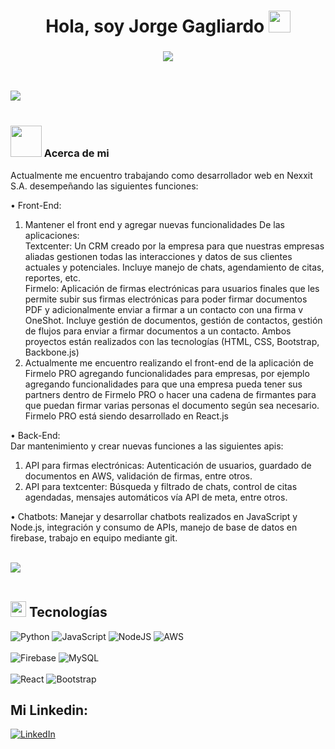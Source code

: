 <h1 align="center">Hola, soy Jorge Gagliardo <img src="https://media.giphy.com/media/hvRJCLFzcasrR4ia7z/giphy.gif" width="35"></h1>

<h3 align="center">
  <a href="https://github.com/DenverCoder1/readme-typing-svg"><img src="https://readme-typing-svg.herokuapp.com?lines=Desarrollador+full+stack+💻;Ingeniero+en+Mecatr%C3%B3nica+⚙️;Siempre+aprendiendo+cosas+nuevas&center=true&width=500&height=50&color=00FF00"></a>
</h3>

<br>

<img src="https://user-images.githubusercontent.com/73097560/115834477-dbab4500-a447-11eb-908a-139a6edaec5c.gif"><br><br>

<h3><picture><img src = "https://github.com/7oSkaaa/7oSkaaa/blob/main/Images/about_me.gif?raw=true" width = 50px></picture> Acerca de mi</h3>

Actualmente me encuentro trabajando como desarrollador web en Nexxit S.A. desempeñando las siguientes funciones:

• Front-End: 
   1. Mantener el front end y agregar nuevas funcionalidades De las aplicaciones: <br>
   Textcenter: Un CRM creado por la empresa para que nuestras empresas aliadas gestionen todas las interacciones y datos de sus clientes actuales y potenciales. Incluye manejo de chats, agendamiento de citas,      reportes, etc. <br>
   Firmelo: Aplicación de firmas electrónicas para usuarios finales que les permite subir sus firmas electrónicas para poder firmar documentos PDF y adicionalmente enviar a firmar a un contacto con una firma  v    OneShot. Incluye gestión de documentos, gestión de contactos, gestión de flujos para enviar a firmar documentos a un contacto.
   Ambos proyectos están realizados con las tecnologías (HTML, CSS, Bootstrap, Backbone.js) <br>
   2. Actualmente me encuentro realizando el front-end de la aplicación de Firmelo PRO agregando funcionalidades para empresas, por ejemplo agregando funcionalidades para que una empresa pueda tener sus            partners dentro de Firmelo PRO o hacer una cadena de firmantes para que puedan firmar varias personas el documento según sea necesario.
   Firmelo PRO está siendo desarrollado en React.js
   
• Back-End: <br>
  Dar mantenimiento y crear nuevas funciones a las siguientes apis:
  1. API para firmas electrónicas: Autenticación de usuarios, guardado de documentos en AWS, validación de firmas, entre otros.
  2. API para textcenter: Búsqueda y filtrado de chats, control de citas agendadas, mensajes automáticos vía API de meta, entre otros.

• Chatbots: Manejar y desarrollar chatbots realizados en JavaScript y Node.js, integración y consumo de APIs, manejo de base de datos en firebase, trabajo en equipo mediante git.
<br><br>

 <img src="https://user-images.githubusercontent.com/73097560/115834477-dbab4500-a447-11eb-908a-139a6edaec5c.gif"><br><br>

## <img src="https://media2.giphy.com/media/QssGEmpkyEOhBCb7e1/giphy.gif?cid=ecf05e47a0n3gi1bfqntqmob8g9aid1oyj2wr3ds3mg700bl&rid=giphy.gif" width ="25"><b> Tecnologías</b>

![Python](https://img.shields.io/badge/python-3670A0?style=for-the-badge&logo=python&logoColor=ffdd54)
![JavaScript](https://img.shields.io/badge/javascript-%23323330.svg?style=for-the-badge&logo=javascript&logoColor=%23F7DF1E)
![NodeJS](https://img.shields.io/badge/node.js-6DA55F?style=for-the-badge&logo=node.js&logoColor=white)
![AWS](https://img.shields.io/badge/AWS-%23FF9900.svg?style=for-the-badge&logo=amazon-aws&logoColor=white)
</br></br>
![Firebase](https://img.shields.io/badge/firebase-a08021?style=for-the-badge&logo=firebase&logoColor=ffcd34)
![MySQL](https://img.shields.io/badge/mysql-4479A1.svg?style=for-the-badge&logo=mysql&logoColor=white)
</br></br>
![React](https://img.shields.io/badge/react-%2320232a.svg?style=for-the-badge&logo=react&logoColor=%2361DAFB)
![Bootstrap](https://img.shields.io/badge/bootstrap-%238511FA.svg?style=for-the-badge&logo=bootstrap&logoColor=white)

## Mi Linkedin:

[![LinkedIn](https://img.shields.io/badge/Linkedin-0e76a8?style=for-the-badge&logo=linkedin&labelColor=101010)](https://www.linkedin.com/in/jorge-gagliardo)


